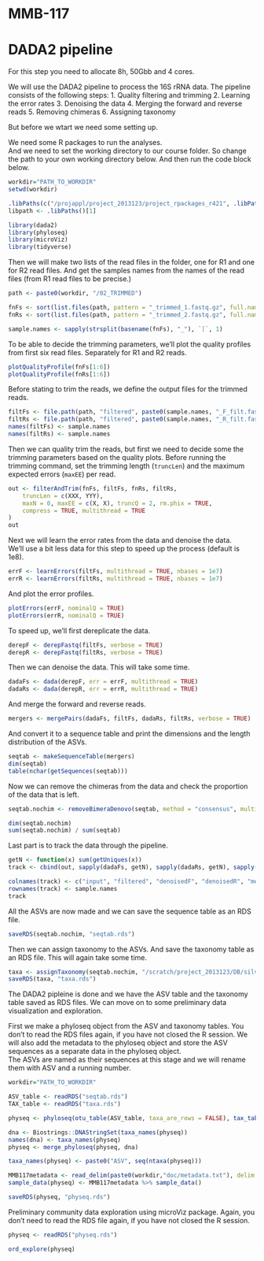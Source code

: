 MMB-117
================

# DADA2 pipeline

For this step you need to allocate 8h, 50Gbb and 4 cores.

We will use the DADA2 pipeline to process the 16S rRNA data. The
pipeline consists of the following steps: 1. Quality filtering and
trimming 2. Learning the error rates 3. Denoising the data 4. Merging
the forward and reverse reads 5. Removing chimeras 6. Assigning taxonomy

But before we wtart we need some setting up.

We need some R packages to run the analyses.  
And we need to set the working directory to our course folder. So change
the path to your own working directory below. And then run the code
block below.

``` r
workdir="PATH_TO_WORKDIR"
setwd(workdir)

.libPaths(c("/projappl/project_2013123/project_rpackages_r421", .libPaths()))
libpath <- .libPaths()[1]

library(dada2)
library(phyloseq)
library(microViz)
library(tidyverse)
```

Then we will make two lists of the read files in the folder, one for R1
and one for R2 read files. And get the samples names from the names of
the read files (from R1 read files to be precise.)

``` r
path <- paste0(workdir, "/02_TRIMMED")

fnFs <- sort(list.files(path, pattern = "_trimmed_1.fastq.gz", full.names = TRUE))
fnRs <- sort(list.files(path, pattern = "_trimmed_2.fastq.gz", full.names = TRUE))

sample.names <- sapply(strsplit(basename(fnFs), "_"), `[`, 1)
```

To be able to decide the trimming parameters, we’ll plot the quality
profiles from first six read files. Separately for R1 and R2 reads.

``` r
plotQualityProfile(fnFs[1:6])
plotQualityProfile(fnRs[1:6])
```

Before stating to trim the reads, we define the output files for the
trimmed reads.

``` r
filtFs <- file.path(path, "filtered", paste0(sample.names, "_F_filt.fastq.gz"))
filtRs <- file.path(path, "filtered", paste0(sample.names, "_R_filt.fastq.gz"))
names(filtFs) <- sample.names
names(filtRs) <- sample.names
```

Then we can quality trim the reads, but first we need to decide some the
trimming parameters based on the quality plots. Before running the
trimming command, set the trimming length (`truncLen`) and the maximum
expected errors (`maxEE`) per read.

``` r
out <- filterAndTrim(fnFs, filtFs, fnRs, filtRs,
    truncLen = c(XXX, YYY),
    maxN = 0, maxEE = c(X, X), truncQ = 2, rm.phix = TRUE,
    compress = TRUE, multithread = TRUE
)
out
```

Next we will learn the error rates from the data and denoise the data.  
We’ll use a bit less data for this step to speed up the process (default
is 1e8).

``` r
errF <- learnErrors(filtFs, multithread = TRUE, nbases = 1e7)
errR <- learnErrors(filtRs, multithread = TRUE, nbases = 1e7)
```

And plot the error profiles.

``` r
plotErrors(errF, nominalQ = TRUE)
plotErrors(errR, nominalQ = TRUE)
```

To speed up, we’ll first dereplicate the data.

``` r
derepF <- derepFastq(filtFs, verbose = TRUE)
derepR <- derepFastq(filtRs, verbose = TRUE)
```

Then we can denoise the data. This will take some time.

``` r
dadaFs <- dada(derepF, err = errF, multithread = TRUE)
dadaRs <- dada(derepR, err = errR, multithread = TRUE)
```

And merge the forward and reverse reads.

``` r
mergers <- mergePairs(dadaFs, filtFs, dadaRs, filtRs, verbose = TRUE)
```

And convert it to a sequence table and print the dimensions and the
length distribution of the ASVs.

``` r
seqtab <- makeSequenceTable(mergers)
dim(seqtab)
table(nchar(getSequences(seqtab)))
```

Now we can remove the chimeras from the data and check the proportion of
the data that is left.

``` r
seqtab.nochim <- removeBimeraDenovo(seqtab, method = "consensus", multithread = TRUE, verbose = TRUE)

dim(seqtab.nochim)
sum(seqtab.nochim) / sum(seqtab)
```

Last part is to track the data through the pipeline.

``` r
getN <- function(x) sum(getUniques(x))
track <- cbind(out, sapply(dadaFs, getN), sapply(dadaRs, getN), sapply(mergers, getN), rowSums(seqtab.nochim))

colnames(track) <- c("input", "filtered", "denoisedF", "denoisedR", "merged", "nonchim")
rownames(track) <- sample.names
track
```

All the ASVs are now made and we can save the sequence table as an RDS
file.

``` r
saveRDS(seqtab.nochim, "seqtab.rds")
```

Then we can assign taxonomy to the ASVs. And save the taxonomy table as
an RDS file. This will again take some time.

``` r
taxa <- assignTaxonomy(seqtab.nochim, "/scratch/project_2013123/DB/silva_nr99_v138.2_toSpecies_trainset.fa.gz", multithread = TRUE)
saveRDS(taxa, "taxa.rds")
```

The DADA2 pipleine is done and we have the ASV table and the taxonomy
table saved as RDS files. We can move on to some preliminary data
visualization and exploration.

First we make a phyloseq object from the ASV and taxonomy tables. You
don’t to read the RDS files again, if you have not closed the R session.
We will also add the metadata to the phyloseq object and store the ASV
sequences as a separate data in the phyloseq object.  
The ASVs are named as their sequences at this stage and we will rename
them with ASV and a running number.

``` r
workdir="PATH_TO_WORKDIR"

ASV_table <- readRDS("seqtab.rds")
TAX_table <- readRDS("taxa.rds")

physeq <- phyloseq(otu_table(ASV_table, taxa_are_rows = FALSE), tax_table(as.matrix(TAX_table)))

dna <- Biostrings::DNAStringSet(taxa_names(physeq))
names(dna) <- taxa_names(physeq)
physeq <- merge_phyloseq(physeq, dna)

taxa_names(physeq) <- paste0("ASV", seq(ntaxa(physeq)))

MMB117metadata <- read_delim(paste0(workdir,"doc/metadata.txt"), delim = "\t") %>% column_to_rownames("Sample")
sample_data(physeq) <- MMB117metadata %>% sample_data()

saveRDS(physeq, "physeq.rds")
```

Preliminary community data exploration using microViz package. Again,
you don’t need to read the RDS file again, if you have not closed the R
session.

``` r
physeq <- readRDS("physeq.rds")

ord_explore(physeq)
```
